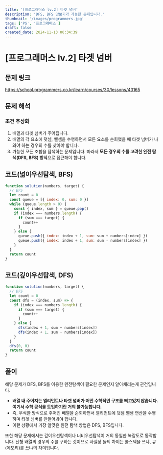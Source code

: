 ```yaml
---
title: '[프로그래머스 lv.2] 타겟 넘버'
description: 'DFS, BFS 맛보기가 가능한 문제입니다.'
thumbnail: '/images/programmers.jpg'
tags: ['PS', '프로그래머스']
draft: false
created_date: 2024-11-13 00:34:39
---
```


# [프로그래머스 lv.2] 타겟 넘버

## 문제 링크

https://school.programmers.co.kr/learn/courses/30/lessons/43165

## 문제 해석

### 조건 추상화

1. 배열과 타겟 넘버가 주어집니다.
2. 배열의 각 요소에 덧셈, 뺄셈을 수행하면서 모든 요소를 순회했을 때 타겟 넘버가 나와야 하는 경우의 수를 찾아야 합니다.
3. 가능한 모든 조합을 탐색하는 문제입니다. 따라서 <strong>모든 경우의 수를 고려한 완전 탐색(DFS, BFS) 방식</strong>으로 접근해야 합니다.

## 코드(넓이우선탐색, BFS)

```js
function solution(numbers, target) {
  // BFS
  let count = 0
  const queue = [{ index: 0, sum: 0 }]
  while (queue.length > 0) {
    const { index, sum } = queue.pop()
    if (index === numbers.length) {
      if (sum === target) {
        count++
      }
    } else {
      queue.push({ index: index + 1, sum: sum + numbers[index] })
      queue.push({ index: index + 1, sum: sum - numbers[index] })
    }
  }
  return count
}
```

## 코드(깊이우선탐색, DFS)

```js
function solution(numbers, target) {
  // DFS
  let count = 0
  const dfs = (index, sum) => {
    if (index === numbers.length) {
      if (sum === target) {
        count++
      }
    } else {
      dfs(index + 1, sum + numbers[index])
      dfs(index + 1, sum - numbers[index])
    }
  }
  dfs(0, 0)
  return count
}
```

## 풀이

해당 문제가 DFS, BFS를 이용한 완전탐색이 필요한 문제인지 알아채리는게 관건입니다.

- <b>배열 내 주어지는 엘리먼트나 타겟 넘버가 어떤 수학적인 구조를 띄고있지 않습니다. 여기서 수학 공식을 도입하기란 거의 불가능합니다.</b>
- 즉, 무식한 방식으로 주어진 배열을 순회하면서 엘리먼트에 덧셈 뺄셈 연산을 수행하며 타겟 넘버를 만들어봐야 합니다.
- 이런 상황에서 가장 알맞은 완전 탐색 방법은 DFS, BFS입니다.

또한 해당 문제에서는 깊이우선탐색이나 너비우선탐색이 거의 동일한 복잡도로 동작합니다. 선형 배열의 경우의 수를 구하는 것이므로 사실상 둘의 차이는 콜스택을 쓰냐, 큐(메모리)를 쓰냐의 차이입니다.

